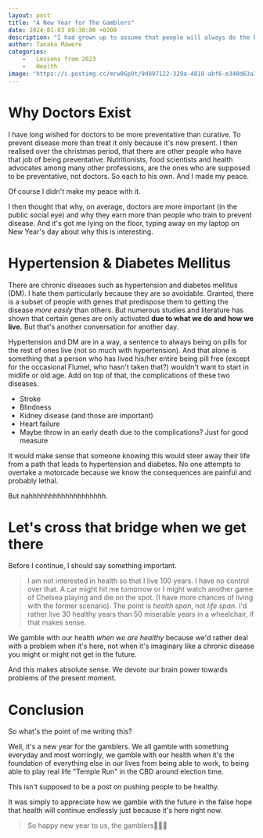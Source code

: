 ```yaml
---
layout: post
title: "A New Year for The Gamblers"
date: 2024-01-03 09:30:00 +0200
description: "I had grown up to assume that people will always do the best for themselves, as rationally thinking people (not all though). But I learnt that we are more of gamblers than people who direct our lives in a particular direction."
author: Tanaka Mawere
categories: 
    -   Lessons from 2023
    -   Health
image: "https://i.postimg.cc/mrw8Gp9t/9d897122-329a-4818-abf6-e340d63a3769.jpg"
---
```


# Why Doctors Exist

I have long wished for doctors to be more preventative than curative. To prevent disease more than treat it only because it's now present. I then realised over the christmas period, that there are other people who have that job of being preventative. Nutritionists, food scientists and health advocates among many other professions, are the ones who are supposed to be preventative, not doctors. So each to his own. And I made my peace.

Of course I didn't make my peace with it. 

I then thought that why, on average, doctors are more important (in the public social eye) and why they earn more than people who train to prevent disease. And it's got me lying on the floor, typing away on my laptop on New Year's day about why this is interesting.

# Hypertension & Diabetes Mellitus

There are chronic diseases such as hypertension and diabetes mellitus (DM). I hate them particularly because they are so avoidable. Granted, there is a subset of people with genes that predispose them to getting the disease *more easily* than others. But numerous studies and literature has shown that certain genes are only activated **due to what we do and how we live.** But that's another conversation for another day. 

Hypertension and DM are in a way, a sentence to always being on pills for the rest of ones live (not so much with hypertension). And that alone is something that a person who has lived his/her entire being pill free (except for the occasional Flumel, who hasn't taken that?) wouldn't want to start in midlife or old age. Add on top of that, the complications of these two diseases.

- Stroke
- Blindness
- Kidney disease (and those are important)
- Heart failure 
- Maybe throw in an early death due to the complications? Just for good measure

It would make sense that someone knowing this would steer away their life from a path that leads to hypertension and diabetes. No one attempts to overtake a motorcade because we know the consequences are painful and probably lethal. 

But nahhhhhhhhhhhhhhhhhhh. 

# Let's cross that bridge when we get there

Before I continue, I should say something important.

> I am not interested in health so that I live 100 years. I have no control over that. A car might hit me tomorrow or I might watch another game of Chelsea playing and die on the spot. (I have more chances of living with the former scenario). The point is _health span_, not _life span_. I'd rather live 30 healthy years than 50 miserable years in a wheelchair, if that makes sense. 

We gamble with our health _when we are healthy_ because we'd rather deal with a problem when it's here, not when it's imaginary like a chronic disease you might or might not get in the future.

And this makes absolute sense. We devote our brain power towards problems of the present moment.

# Conclusion

So what's the point of me writing this? 

Well, it's a new year for the gamblers. We all gamble with something everyday and most worringly, we gamble with our health when it's the foundation of everything else in our lives from being able to work, to being able to play real life "Temple Run" in the CBD around election time.

This isn't supposed to be a post on pushing people to be healthy.

It was simply to appreciate how we gamble with the future in the false hope that health will continue endlessly just because it's here right now.

> So happy new year to us, the gamblers🍻🍾🥳
